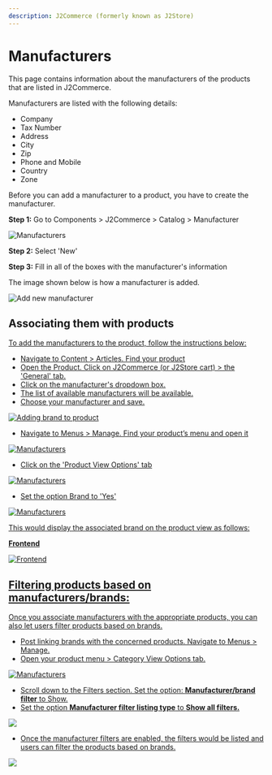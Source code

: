 ```yaml
---
description: J2Commerce (formerly known as J2Store)
---
```


# Manufacturers

This page contains information about the manufacturers of the products that are listed in J2Commerce.

Manufacturers are listed with the following details:

- Company
- Tax Number
- Address
- City
- Zip
- Phone and Mobile
- Country
- Zone

Before you can add a manufacturer to a product, you have to create the manufacturer.&#x20;

**Step 1:** Go to Components > J2Commerce > Catalog > Manufacturer

![Manufacturers](../../assets/manufacturers1.webp)

**Step 2:** Select 'New'

**Step 3:** Fill in all of the boxes with the manufacturer's information

The image shown below is how a manufacturer is added.

![Add new manufacturer](../../assets/manufacturers3.webp)

## Associating them with products <a href="#associating-them-to-products" id="associating-them-to-products" />

To add the manufacturers to the product, follow the instructions below:

- Navigate to Content > Articles. Find your product
- &#x20;Open the Product. Click on J2Commerce (or J2Store cart) > the 'General' tab.
- Click on the manufacturer's dropdown box.
- The list of available manufacturers will be available.
- Choose your manufacturer and save.

![Adding brand to product](../../assets/manufacturers4.webp)

- Navigate to Menus > Manage. Find your product’s menu and open it

![Manufacturers](../../assets/manufacturers6.webp)

- Click on the 'Product View Options' tab

![Manufacturers](../../assets/manufacturers5a.webp)

- Set the option Brand to 'Yes'

![Manufacturers](<../../assets/manufacturers5 (1).webp>)

This would display the associated brand on the product view as follows:

**Frontend**

![Frontend](https://raw.githubusercontent.com/j2store/doc-images/master/catalog/manufacturers/manufacturers-frontend.png)

## **Filtering products based on manufacturers/brands:**

Once you associate manufacturers with the appropriate products, you can also let users filter products based on brands.

- Post linking brands with the concerned products. Navigate to Menus > Manage.&#x20;
- Open your product menu > Category View Options tab.

![Manufacturers](<../../assets/manufacturers7a (1).webp>)

- Scroll down to the Filters section. Set the option: **Manufacturer/brand filter** to Show.
- Set the option **Manufacturer filter listing type** to **Show all filters.**

![](../../assets/manufacturers7.webp)

- Once the manufacturer filters are enabled, the filters would be listed and users can filter the products based on brands.

![](../../assets/screenshot-localhost-2020.08.19-12_58_14.png)
